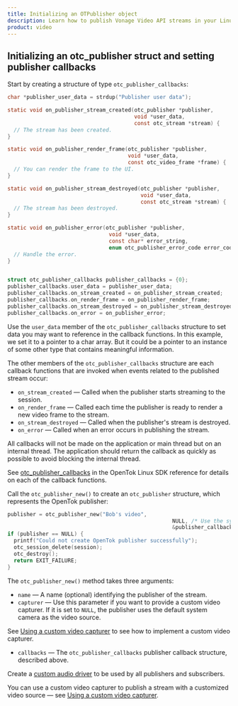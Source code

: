 ```yaml
---
title: Initializing an OTPublisher object
description: Learn how to publish Vonage Video API streams in your Linux application. Once you have connected to a session, you can send video, audio, and messages by publishing a stream.
product: video 
---
```


## Initializing an otc_publisher struct and setting publisher callbacks

Start by creating a structure of type `otc_publisher_callbacks`:

```c
char *publisher_user_data = strdup("Publisher user data");

static void on_publisher_stream_created(otc_publisher *publisher,
                                        void *user_data,
                                        const otc_stream *stream) {
  // The stream has been created.
}

static void on_publisher_render_frame(otc_publisher *publisher,
                                      void *user_data,
                                      const otc_video_frame *frame) {
  // You can render the frame to the UI.
}

static void on_publisher_stream_destroyed(otc_publisher *publisher,
                                          void *user_data,
                                          const otc_stream *stream) {
  // The stream has been destroyed.
}

static void on_publisher_error(otc_publisher *publisher,
                                void *user_data,
                                const char* error_string,
                                enum otc_publisher_error_code error_code) {
  // Handle the error.
}


struct otc_publisher_callbacks publisher_callbacks = {0};
publisher_callbacks.user_data = publisher_user_data;
publisher_callbacks.on_stream_created = on_publisher_stream_created;
publisher_callbacks.on_render_frame = on_publisher_render_frame;
publisher_callbacks.on_stream_destroyed = on_publisher_stream_destroyed;
publisher_callbacks.on_error = on_publisher_error;
```

Use the `user_data` member of the `otc_publisher_callbacks` structure to set data you may want to reference in the callback functions. In this example, we set it to a pointer to a char array. But it could be a pointer to an instance of some other type that contains meaningful information.

The other members of the `otc_publisher_callbacks` structure are each callback functions that are invoked when events related to the published stream occur:

* `on_stream_created` — Called when the publisher starts streaming to the session.
* `on_render_frame` — Called each time the publisher is ready to render a new video frame to the stream.
* `on_stream_destroyed` — Called when the publisher's stream is destroyed.
* `on_error` — Called when an error occurs in publishing the stream.

All callbacks will not be made on the application or main thread but on an internal thread. The application should return the callback as quickly as possible to avoid blocking the internal thread.

See [otc\_publisher\_callbacks](/sdk/stitch/video-linux-reference/structotc__publisher__callbacks.html) in the OpenTok Linux SDK reference for details on each of the callback functions.

Call the `otc_publisher_new()` to create an `otc_publisher` structure, which represents the OpenTok publisher:

```c
publisher = otc_publisher_new("Bob's video",
                                                    NULL, /* Use the system camera. */
                                                    &publisher_callbacks);
if (publisher == NULL) {
  printf("Could not create OpenTok publisher successfully");
  otc_session_delete(session);
  otc_destroy();
  return EXIT_FAILURE;
}
```

The `otc_publisher_new()` method takes three arguments:

* `name` — A name (optional) identifying the publisher of the stream.
* `capturer` — Use this parameter if you want to provide a custom video capturer. If it is set to `NULL`, the publisher uses the default system camera as the video source.

See [Using a custom video capturer](/video/tutorials/audio-video/video/audio-video/linux/2-video-settings/linux#using-a-custom-video-capturer) to see how to implement a custom video capturer.

* `callbacks` — The `otc_publisher_callbacks` publisher callback structure, described above.

Create a [custom audio driver](/video/tutorials/audio-video/video/audio-video/linux/3-audio-settings/linux#using-a-custom-audio-driver) to be used by all publishers and subscribers.

You can use a custom video capturer to publish a stream with a customized video source — see [Using a custom video capturer](/video/tutorials/audio-video/video/audio-video/linux/2-video-settings/linux#using-a-custom-video-capturer).
